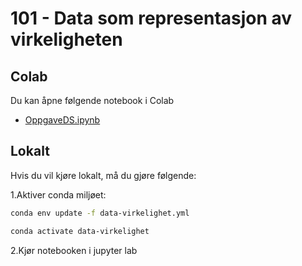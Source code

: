 # 101 - Data som representasjon av virkeligheten

## Colab

Du kan åpne følgende notebook i Colab

- [OppgaveDS.ipynb](https://colab.research.google.com/github/computas/ml-intro/blob/master/OppgaveDS.ipynb)

## Lokalt

Hvis du vil kjøre lokalt, må du gjøre følgende:

1.Aktiver conda miljøet:

```sh
conda env update -f data-virkelighet.yml

conda activate data-virkelighet
```

2.Kjør notebooken i jupyter lab
